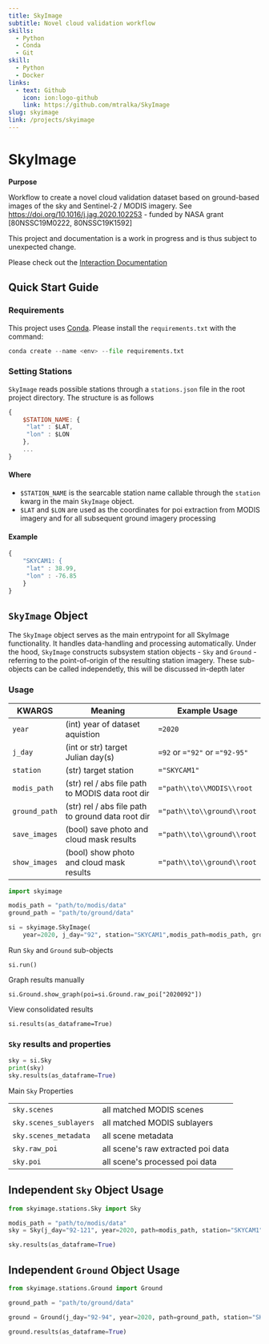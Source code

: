 ```yaml
---
title: SkyImage
subtitle: Novel cloud validation workflow
skills:
  - Python
  - Conda
  - Git
skill:
  - Python
  - Docker
links:
  - text: Github
    icon: ion:logo-github
    link: https://github.com/mtralka/SkyImage
slug: skyimage
link: /projects/skyimage
---
```

# SkyImage

**Purpose**

Workflow to create a novel cloud validation dataset based on ground-based images of the sky and Sentinel-2 / MODIS imagery. See <https://doi.org/10.1016/j.jag.2020.102253> - funded by NASA grant \[80NSSC19M0222, 80NSSC19K1592]

This project and documentation is a work in progress and is thus subject to unexpected change.

Please check out the [Interaction Documentation](https://mtralka.github.io/SkyImage/)

## Quick Start Guide

### Requirements

This project uses [Conda](https://docs.conda.io/en/latest/). Please install the `requirements.txt` with the command:

```python
conda create --name <env> --file requirements.txt
```

### Setting Stations

`SkyImage` reads possible stations through a `stations.json` file in the root project directory. The structure is as follows

```javascript
{
    $STATION_NAME: {
     "lat" : $LAT,
     "lon" : $LON
    },
    ...
}
```

#### Where

* `$STATION_NAME` is the searcable station name callable through the `station` kwarg in the main `SkyImage` object.
* `$LAT` and `$LON` are used as the coordinates for poi extraction from MODIS imagery and for all subsequent ground imagery processing 

#### Example

```javascript
{
    "SKYCAM1: {
     "lat" : 38.99,
     "lon" : -76.85
    }
}
```

## `SkyImage` Object

The `SkyImage` object serves as the main entrypoint for all SkyImage functionality. It handles data-handling and processing automatically. Under the hood, `SkyImage` constructs subsystem station objects - `Sky` and `Ground` - referring to the point-of-origin of the resulting station imagery. These sub-objects can be called independetly, this will be discussed in-depth later

### Usage

| **KWARGS**    | **Meaning**                                       | **Example Usage**              |
| ------------- | ------------------------------------------------- | ------------------------------ |
| `year`        | (int) year of dataset aquistion                   | `=2020`                        |
| `j_day`       | (int or str) target Julian day(s)                 | `=92` or `="92"` or `="92-95"` |
| `station`     | (str) target station                              | `="SKYCAM1"`                   |
| `modis_path`  | (str) rel / abs file path to MODIS data root dir  | `="path\\to\\MODIS\\root`      |
| `ground_path` | (str) rel / abs file path to ground data root dir | `="path\\to\\ground\\root`     |
| `save_images` | (bool) save photo and cloud mask results          | `="path\\to\\ground\\root`     |
| `show_images` | (bool) show photo and cloud mask results          | `="path\\to\\ground\\root`     |

```python
import skyimage

modis_path = "path/to/modis/data"
ground_path = "path/to/ground/data"

si = skyimage.SkyImage(
    year=2020, j_day="92", station="SKYCAM1",modis_path=modis_path, ground_path=ground_path)
```

Run `Sky` and `Ground` sub-objects

`si.run()`

Graph results manually

`si.Ground.show_graph(poi=si.Ground.raw_poi["2020092"])`

View consolidated results

`si.results(as_dataframe=True)`

### `Sky` results and properties

```python
sky = si.Sky
print(sky)
sky.results(as_dataframe=True)
```

Main `Sky` Properties

|                        |                                    |
| ---------------------- | ---------------------------------- |
| `sky.scenes`           | all matched MODIS scenes           |
| `sky.scenes_sublayers` | all matched MODIS sublayers        |
| `sky.scenes_metadata`  | all scene metadata                 |
| `sky.raw_poi`          | all scene's raw extracted poi data |
| `sky.poi`              | all scene's processed poi data     |

## Independent `Sky` Object Usage

```python
from skyimage.stations.Sky import Sky

modis_path = "path/to/modis/data"
sky = Sky(j_day="92-121", year=2020, path=modis_path, station="SKYCAM1" )

sky.results(as_dataframe=True)
```

## Independent `Ground` Object Usage

```python
from skyimage.stations.Ground import Ground

ground_path = "path/to/ground/data"

ground = Ground(j_day="92-94", year=2020, path=ground_path, station="SKYCAM1" )

ground.results(as_dataframe=True)
```